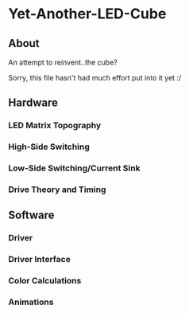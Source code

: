 Yet-Another-LED-Cube
====================

About
-----
An attempt to reinvent..the cube? 

Sorry, this file hasn't had much effort put into it yet :/


Hardware
--------
### LED Matrix Topography
### High-Side Switching
### Low-Side Switching/Current Sink
### Drive Theory and Timing

Software
--------

### Driver
### Driver Interface
### Color Calculations
### Animations
